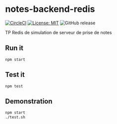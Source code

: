 # notes-backend-redis

[![CircleCI](https://circleci.com/gh/sylvainmetayer/notes-backend-redis.svg?style=svg)](https://circleci.com/gh/sylvainmetayer/notes-backend-redis) [![License: MIT](https://img.shields.io/badge/License-MIT-yellow.svg)](https://opensource.org/licenses/MIT) ![GitHub release](https://img.shields.io/github/release/sylvainmetayer/notes-backend-redis.svg)

TP Redis de simulation de serveur de prise de notes

## Run it

`npm start`

## Test it

`npm test`

## Demonstration

```bash
npm start
./test.sh
```
